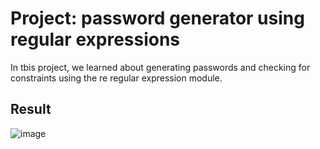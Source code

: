 # Project: password generator using regular expressions

In tbis project, we learned about generating passwords and checking for constraints using the re regular expression module.

## Result
![image](https://github.com/user-attachments/assets/eb220ba7-c844-4223-92c0-7dafca3b7593)
